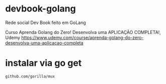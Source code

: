 # devbook-golang
Rede social Dev Book feito em GoLang

Curso Aprenda Golang do Zero! Desenvolva uma APLICAÇÃO COMPLETA!, Udemy
https://www.udemy.com/course/aprenda-golang-do-zero-desenvolva-uma-aplicacao-completa

# instalar via go get

    github.com/gorilla/mux
    
